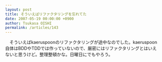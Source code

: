 ```yaml
---
layout: post
title: そういえばリファクタリングを忘れてた
date: 2007-05-19 00:00:00 +0900
author: Tsukasa OISHI
permalink: /articles/143
---
```



　そういえばkaeruspoonのリファクタリングが途中なのでした。kaeruspoon自体はBDDやTDDでは作っていないので、厳密にはリファクタリングとはいえないと思うけど。整理整頓かな。日曜日にでもやろう。  

